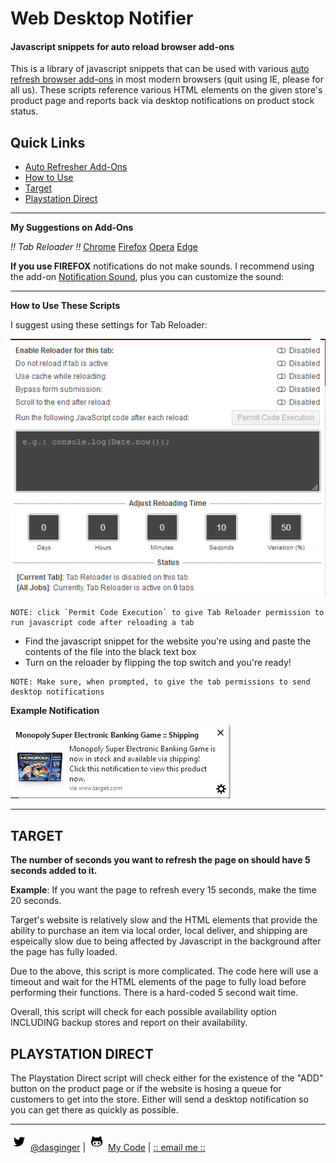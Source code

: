 # Web Desktop Notifier
#### Javascript snippets for auto reload browser add-ons

This is a library of javascript snippets that can be used with various [auto refresh browser add-ons](https://www.reddit.com/r/chrome/comments/8u89am/safe_and_reliable_auto_refresh/) in most modern browsers (quit using IE, please for all us). These scripts reference various HTML elements on the given store's product page and reports back via desktop notifications on product stock status.

## Quick Links
* [Auto Refresher Add-Ons](#arao)
* [How to Use](htu)
* [Target](target)
* [Playstation Direct](psdirect)

---

**<a name="arao"></a>My Suggestions on Add-Ons**

_!! Tab Reloader !!_
[Chrome](https://chrome.google.com/webstore/detail/tab-reloader-page-auto-re/dejobinhdiimklegodgbmbifijpppopn?hl=en)
[Firefox](https://addons.mozilla.org/en-US/firefox/addon/tab-reloader/)
[Opera](https://addons.opera.com/en/extensions/details/tab-reloader/)
[Edge](https://microsoftedge.microsoft.com/addons/detail/tab-reloader-page-auto-r/amclpbiglkmdhodbgnchnkmfdghnabik)

**If you use FIREFOX** notifications do not make sounds. I recommend using the add-on [Notification Sound](https://addons.mozilla.org/en-US/firefox/addon/notification-sound/), plus you can customize the sound: 

---

**<a name="htu"></a>How to Use These Scripts**

I suggest using these settings for Tab Reloader:

![tab-reloader](markdown_assets/auto-reloader-screenshot.png)

```
NOTE: click `Permit Code Execution` to give Tab Reloader permission to run javascript code after reloading a tab
```

* Find the javascript snippet for the website you're using and paste the contents of the file into the black text box
* Turn on the reloader by flipping the top switch and you're ready!

```
NOTE: Make sure, when prompted, to give the tab permissions to send desktop notifications
```

**Example Notification**

![notification-example](markdown_assets/notification-example.png)

---

## <a name="target"></a>TARGET

**The number of seconds you want to refresh the page on should have 5 seconds added to it.**

**Example**: If you want the page to refresh every 15 seconds, make the time 20 seconds.

Target's website is relatively slow and the HTML elements that provide the ability to purchase an item via local order, local deliver, and shipping are espeically slow due to being affected by Javascript in the background after the page has fully loaded.

Due to the above, this script is more complicated. The code here will use a timeout and wait for the HTML elements of the page to fully load before performing their functions. There is a hard-coded 5 second wait time. 

Overall, this script will check for each possible availability option INCLUDING backup stores and report on their availability.

## <a name="psdirect"></a>PLAYSTATION DIRECT

The Playstation Direct script will check either for the existence of the "ADD" button on the product page or if the website is hosing a queue for customers to get into the store. Either will send a desktop notification so you can get there as quickly as possible.

---

![twitter](markdown_assets/twitter.png) [@dasginger](https://twitter.com/DasGinger) | ![github](markdown_assets/github.png) [My Code](https://github.com/DasGinger) | [:: email me ::](mailto:jcweber90@gmail.com)